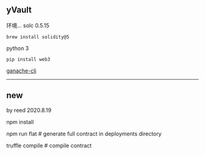 ## yVault

环境...
solc 0.5.15

```shell
brew install solidity@5
```

python 3

`pip install web3`

[ganache-cli](https://github.com/trufflesuite/ganache-cli)


-----------------------

## new

by reed 2020.8.19

npm install  

npm run flat # generate full contract in deployments directory

truffle compile # compile contract

